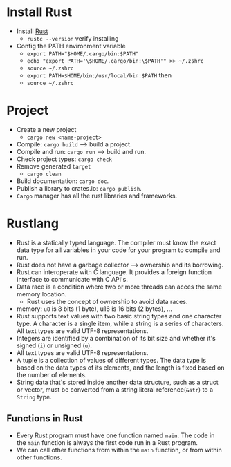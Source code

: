 # Install Rust
- Install [Rust](https://www.rust-lang.org/tools/install)
  - `rustc --version` verify installing
- Config the PATH environment variable
  - `export PATH="$HOME/.cargo/bin:$PATH"`
  - `echo "export PATH='\$HOME/.cargo/bin:\$PATH'" >> ~/.zshrc`
  - `source ~/.zshrc`
  - `export PATH=$HOME/bin:/usr/local/bin:$PATH` then
  - `source ~/.zshrc`

# Project
- Create a new project
  - `cargo new <name-project>`
- Compile: `cargo build` --> build a project.
- Compile and run: `cargo run` --> build and run.
- Check project types: `cargo check`
- Remove generated `target`
  - `cargo clean`
- Build documentation: `cargo doc`.
- Publish a library to crates.io: `cargo publish`.
- `Cargo` manager has all the rust libraries and frameworks.
# Rustlang
- Rust is a statically typed language. The compiler must know the exact data type for all variables in your code for your program to compile and run.
- Rust does not have a garbage collector --> ownership and its borrowing.
- Rust can interoperate with C language. It provides a foreign function interface to communicate with C API's.
- Data race is a condition where two or more threads can acces the same memory location.
  - Rust uses the concept of ownership to avoid data races.
- memory: `u8` is 8 bits (1 byte), u16 is 16 bits (2 bytes), ...
- Rust supports text values with two basic string types and one character type. A character is a single item, while a string is a series of characters. All text types are valid UTF-8 representations.
- Integers are identified by a combination of its bit size and whether it's signed (`i`) or unsigned (`u`).
- All text types are valid UTF-8 representations.
- A tuple is a collection of values of different types. The data type is based on the data types of its elements, and the length is fixed based on the number of elements.
- String data that's stored inside another data structure, such as a struct or vector, must be converted from a string literal reference(`&str`) to a `String` type.
## Functions in Rust
- Every Rust program must have one function named `main`. The code in the `main` function is always the first code run in a Rust program.
- We can call other functions from within the `main` function, or from within other functions.
